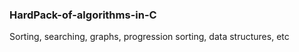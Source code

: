### HardPack-of-algorithms-in-C
Sorting, searching, graphs, progression sorting, data structures, etc 
